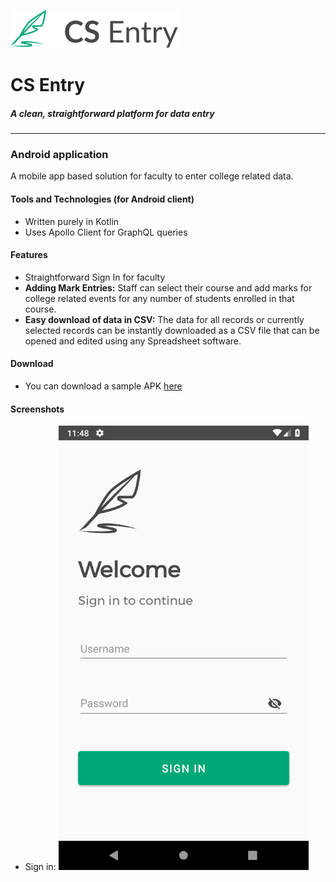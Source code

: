 
![Project Logo](https://github.com/ThalapathySiva/LeadershipBoard/raw/master/assets/logo.png)

# CS Entry
##### _A clean, straightforward platform for data entry_
###
***
### Android application
A mobile app based solution for faculty to enter college related data.

#### Tools and Technologies (for Android client)
- Written purely in Kotlin
- Uses Apollo Client for GraphQL queries

#### Features
- Straightforward Sign In for faculty
- **Adding Mark Entries:** Staff can select their course and add marks for college related events for any number of students enrolled in that course.
- **Easy download of data in CSV:** The data for all records or currently selected records can be instantly downloaded as a CSV file that can be opened and edited using any Spreadsheet software.

#### Download
- You can download a sample APK [here](https://drive.google.com/open?id=161uw2XTEcpq-U7fF33_ke8jkZjbL4UaP)

#### Screenshots
- Sign in: <img src="https://github.com/ThalapathySiva/LeadershipBoard/raw/master/assets/sign.png" alt="Sign in" width="400">
